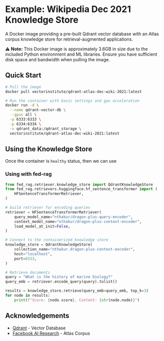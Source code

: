 # Example: Wikipedia Dec 2021 Knowledge Store

A Docker image providing a pre-built Qdrant vector database with an Atlas corpus knowledge store for retrieval-augmented applications.

⚠️ **Note:** This Docker image is approximately 3.6GB in size due to the included Python environment and ML libraries. Ensure you have sufficient disk space and bandwidth when pulling the image.

## Quick Start

```bash
# Pull the image
docker pull vectorinstitute/qdrant-atlas-dec-wiki-2021:latest

# Run the container with basic settings and gpu acceleration
docker run -d \
  --name qdrant-vector-db \
  --gpus all \
  -p 6333:6333 \
  -p 6334:6334 \
  -v qdrant_data:/qdrant_storage \
  vectorinstitute/qdrant-atlas-dec-wiki-2021:latest
```

## Using the Knowledge Store

Once the container is `healthy` status, then we can use

### Using with fed-rag

```python
from fed_rag.retriever.knowledge_store import QdrantKnowledgeStore
from fed_rag.retrievers.huggingface.hf_sentence_transformer import (
    HFSentenceTransformerRetriever,
)

# build retriever for encoding queries
retriever = HFSentenceTransformerRetriever(
    query_model_name="nthakur/dragon-plus-query-encoder",
    context_model_name="nthakur/dragon-plus-context-encoder",
    load_model_at_init=False,
)

# Connect to the containerized knowledge store
knowledge_store = QdrantKnowledgeStore(
    collection_name="nthakur.dragon-plus-context-encoder",
    host="localhost",
    port=6333,
)

# Retrieve documents
query = "What is the history of marine biology?"
query_emb = retriever.encode_query(query).tolist()

results = knowledge_store.retrieve(query_emb=query_emb, top_k=3)
for node in results:
    print(f"Score: {node.score}, Content: {str(node.node)}")
```

## Acknowledgements

- [Qdrant](https://qdrant.tech/) - Vector Database
- [Facebook AI Research](https://github.com/facebookresearch/atlas) - Atlas Corpus
